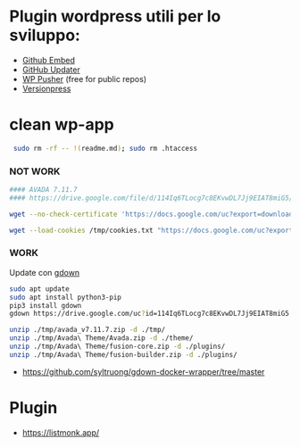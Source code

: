 # Plugin wordpress utili per lo sviluppo:
* [Github Embed](https://wordpress.org/plugins/github-embed/)
* [GitHub Updater](https://github.com/afragen/git-updater)
* [WP Pusher](https://wppusher.com/) (free for public repos)
* [Versionpress](https://versionpress.com/)


# clean wp-app
```bash
 sudo rm -rf -- !(readme.md); sudo rm .htaccess
```

### NOT WORK
```bash
#### AVADA 7.11.7
#### https://drive.google.com/file/d/114Iq6TLocg7c8EKvwDL7Jj9EIAT8miG5/view?usp=sharing

wget --no-check-certificate 'https://docs.google.com/uc?export=download&id=114Iq6TLocg7c8EKvwDL7Jj9EIAT8miG5' -O ./tmp/avada_v7.11.7.zip

wget --load-cookies /tmp/cookies.txt "https://docs.google.com/uc?export=download&confirm=$(wget --quiet --save-cookies /tmp/cookies.txt --keep-session-cookies --no-check-certificate 'https://docs.google.com/uc?export=download&id=114Iq6TLocg7c8EKvwDL7Jj9EIAT8miG5' -O- | sed -rn 's/.*confirm=([0-9A-Za-z_]+).*/\1\n/p')&id=114Iq6TLocg7c8EKvwDL7Jj9EIAT8miG5" -O ./tmp/avada_v7.11.7.zip && rm -rf /tmp/cookies.txt
```

### WORK
Update con [gdown](https://github.com/wkentaro/gdown)
```bash
sudo apt update
sudo apt install python3-pip
pip3 install gdown
gdown https://drive.google.com/uc?id=114Iq6TLocg7c8EKvwDL7Jj9EIAT8miG5 -O ./tmp/avada_v7.11.7.zip

unzip ./tmp/avada_v7.11.7.zip -d ./tmp/
unzip ./tmp/Avada\ Theme/Avada.zip -d ./theme/
unzip ./tmp/Avada\ Theme/fusion-core.zip -d ./plugins/
unzip ./tmp/Avada\ Theme/fusion-builder.zip -d ./plugins/
```

* https://github.com/syltruong/gdown-docker-wrapper/tree/master

# Plugin
* https://listmonk.app/